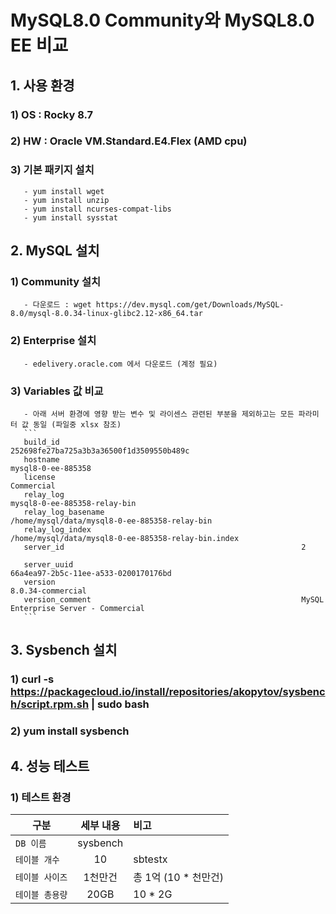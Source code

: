 # MySQL8.0 Community와 MySQL8.0 EE 비교

## 1. 사용 환경
### 1) OS : Rocky 8.7
### 2) HW : Oracle VM.Standard.E4.Flex (AMD cpu)
### 3) 기본 패키지 설치
       - yum install wget
       - yum install unzip
       - yum install ncurses-compat-libs
       - yum install sysstat

## 2. MySQL 설치
### 1) Community 설치
       - 다운로드 : wget https://dev.mysql.com/get/Downloads/MySQL-8.0/mysql-8.0.34-linux-glibc2.12-x86_64.tar
### 2) Enterprise 설치
       - edelivery.oracle.com 에서 다운로드 (계정 필요)
### 3) Variables 값 비교 
       - 아래 서버 환경에 영향 받는 변수 및 라이센스 관련된 부분을 제외하고는 모든 파라미터 값 동일 (파일중 xlsx 참조)
       ```
       build_id                                                 	 252698fe27ba725a3b3a36500f1d3509550b489c    
       hostname                                                 	 mysql8-0-ee-885358                          
       license                                                  	 Commercial                                  
       relay_log                                                	 mysql8-0-ee-885358-relay-bin        
       relay_log_basename                                       	 /home/mysql/data/mysql8-0-ee-885358-relay-bin         
       relay_log_index                                          	 /home/mysql/data/mysql8-0-ee-885358-relay-bin.index   
       server_id                                                	 2                                                     
       server_uuid                                              	 66a4ea97-2b5c-11ee-a533-0200170176bd                  
       version                                                  	 8.0.34-commercial               
       version_comment                                          	 MySQL Enterprise Server - Commercial    
       ```

## 3. Sysbench 설치
### 1) curl -s https://packagecloud.io/install/repositories/akopytov/sysbench/script.rpm.sh | sudo bash
### 2) yum install sysbench

## 4. 성능 테스트
### 1) 테스트 환경
| 구분 | 세부 내용 | 비고 |
|---|:---:|:---|
| `DB 이름` | sysbench |  |
| `테이블 개수` | 10 | sbtestx |
| `테이블 사이즈` | 1천만건 | 총 1억 (10 * 천만건)  |
| `테이블 총용량` | 20GB | 10 * 2G  |


